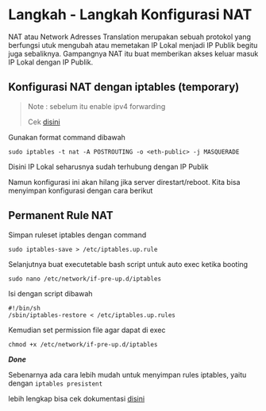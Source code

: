 # Langkah - Langkah Konfigurasi NAT 
NAT atau Network Adresses Translation merupakan sebuah protokol yang berfungsi utuk mengubah atau memetakan IP Lokal menjadi IP Publik begitu juga sebaliknya. Gampangnya NAT itu buat memberikan akses keluar masuk IP Lokal dengan IP Publik.
## Konfigurasi NAT dengan iptables (temporary)
> Note : sebelum itu enable ipv4 forwarding
>
> Cek [disini](https://github.com/diotriandika/learn-networking/blob/99911b8455ac5cc6a0edf7eb9e1b885fa326437d/Basic%20Configuration%20Linux/Assesmen%20Sistem%20Jaringan%20XI/IP-Forwarding.md)

Gunakan format command dibawah

    sudo iptables -t nat -A POSTROUTING -o <eth-public> -j MASQUERADE

Disini IP Lokal seharusnya sudah terhubung dengan IP Publik



Namun konfigurasi ini akan hilang jika server direstart/reboot. Kita bisa menyimpan konfigurasi dengan cara berikut

## Permanent Rule NAT
Simpan ruleset iptables dengan command

    sudo iptables-save > /etc/iptables.up.rule

Selanjutnya buat executetable bash script untuk auto exec ketika booting

    sudo nano /etc/network/if-pre-up.d/iptables

Isi dengan script dibawah
```
#!/bin/sh
/sbin/iptables-restore < /etc/iptables.up.rules
```

Kemudian set permission file agar dapat di exec

    chmod +x /etc/network/if-pre-up.d/iptables

**_Done_**

Sebenarnya ada cara lebih mudah untuk menyimpan rules iptables, yaitu dengan `iptables presistent`

lebih lengkap bisa cek dokumentasi [disini](https://wiki.debian.org/iptables)
